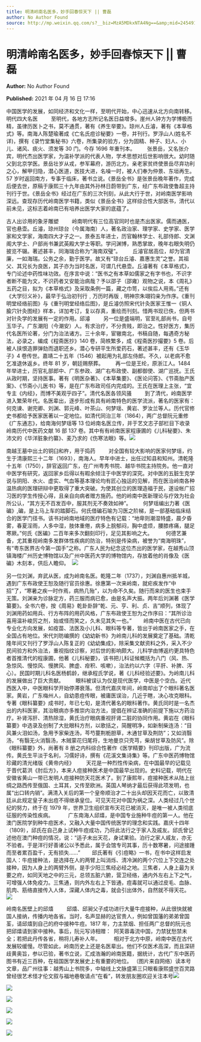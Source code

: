 ```yaml
---
title: 明清岭南名医多，妙手回春惊天下 || 曹磊
author: No Author Found
source: http://mp.weixin.qq.com/s?__biz=MzA5MDkxNTA4Ng==&amp;mid=2454910930&amp;idx=1&amp;sn=13b3daa30a3b584bc96528aa135f7cf0&amp;chksm=87a23fb3b0d5b6a59da5089f57b06937d7e4c8153fc326eb70dc29053f2e1176481c964c4777&poc_token=HJ_Do2ejHyO-wNZGG8Q1S8FdPgy1YBBEob-nUEme
---
```


# 明清岭南名医多，妙手回春惊天下 || 曹磊

**Author:** No Author Found

**Published:** 2021 年 04 月 16 日 17:16

中国医学的发展，如同经济和文化一样，至明代开始，中心迅速从北方向南转移。明代四大名医         至明代，各地方志所记名医日益增多。崖州人钟方为学博极而精，虽律历医卜之书，莫不通贯，著有《养生举要》。琼州人丘濬，著有《本草格式》等。南海人陈楚瑜著成《亡名氏痘诊秘要》一卷，并刊行。罗浮山人(姓名不详)，撰有《录竹堂集秘书》六卷，所集录的验方，分为固精、种子、妇人、小儿、诸风、痰火、须发等 30 门。今存 1696 年重刊本。        张景岳，又名张介宾，明代杰出医学家，为温补学派的代表人物，学术思想对后世影响很大。幼时随父到北京学医。景岳壮岁从戎，参军幕府，游历北方。亲老家贫终使景岳尽弃功利之心，解甲归隐，潜心医道，医技大进，名噪一时，被人们奉为仲景、东垣再生。57 岁时返回南方，专事于临床，著书立说。《景岳全书》是张景岳晚年著作，完成后便去世，原稿于康熙三十九年由其外孙林日蔚带到广东，经广东布政使鲁超主持刊行于世。《景岳全书》经过在广东的三次刊刻，从此大行于世，对岭南医学影响深远。查现存历代岭南医学书籍，类似《景岳全书》这样综合性大部医书，清代以前未见，这标志着岭南已有培养出医学大家的底蕴了。

古人出诊用的象牙雕塑         岭南明代有三位高官同时也是杰出医家。儒而通医，官也悬壶。丘濬，琼州琼台（今属海南）人，著名政治家、理学家、史学家、医学家和文学家，海南四大才子之一。景泰五年进士，历官翰林学士、礼部侍郎、文渊阁大学士、户部尚书兼武英殿大学士等职。学问渊博，熟悉掌故，晚年右眼失明仍披览不辍。著述甚丰，同海瑞合称为“海南双璧”。        丘濬官居高位，却为官清廉，一如海瑞。公务之余，勤于医学。故又有“琼台丘濬、嘉惠生灵”之誉。其祖父、其兄长为良医，其子亦为当时名医，可谓几代悬壶。丘濬著有《本草格式》，专门论述中药性味功效。在序言中说：“医书之有本草如儒家之有字书也，不识字者断不能为文，不识药者又安能治病哉？予以邵子（邵雍）观物之说，本《周礼》五药之目，拟为《本草格式》及采取条例一篇，藏之巾笥，以俟后人用焉。”还有《大学衍义补》，最早于弘治初刊行﹐万历时再版﹐明神宗朱翊钧亲为作序。《重刊明堂经络前图》与《重刊明堂经络后图》，是丘濬仿照宋代针灸医家王惟一《铜人腧穴针灸图经》样本，详加考订，复以存真，重绘而刊刻。惜两书现已佚，但两书对针灸学的发展有一定的作用。邱濬         另一位是盛端明，官至礼部尚书，自号玉华子。广东潮阳（今潮安）人。有求治疗，不分贵贱，即治之。性好医方，集历代名医所论著，分门为治法诸方。三十余年，宦辙南北，书稿自随，每遇奇方秘法，必录之，编成《程斋医抄》140 卷，简帙繁多，成《程斋医抄撮要》5 卷。后被人挟恨造罪弹劾而退职还乡。潜心专研平生所爱药石，著述甚丰，还有《玉华子》4 卷传世。嘉靖二十五年（1546）被起用为礼部左侍郎。不久，以老病不愈乞准退休返乡。终年 81 岁，朝廷赐祭葬。        再一位是王纶，原浙江人。1484 年举进士，历官礼部郎中、广东参政、湖广右布政使、副都御使、湖广巡抚。王氏从政时期，坚持医事。著有《明医杂著》、《本草集要》、《医论问答》、《节斋胎产医案》、《节斋小儿医书》等，是在广东布政司任内完成的。王氏在医理上主张，“宜专主《内经》，而博不美观乎四子”。清代名医各领风骚         到了清代，岭南医学进入繁荣年代。名医辈出，逐步形成有具有岭南特色的医学流派，著名的医家有：何克谏、谢完卿、刘渊、郭元峰、叶茶山、何梦瑶、黄岩、罗汝兰等人。历代官修史书都给予医家医著以一定地位。如清代同治三年（1864），两广总督阮元重修《广东通志》，给南海何梦瑶等 13 位岭南名医立传，并于艺文志子部栏目下收录岭南历代中医药文献 16 部 137 卷。其中有有岭南医家程康圃的《儿科秘要》、朱沛文的《华洋脏象约纂》、麦乃求的《伤寒法眼》等。![](https://mmbiz.qpic.cn/mmbiz_jpg/PJWG74pLsMYHMp7ttFWicbA9eoWQU8UxHDUgwqmLaicicc8qrATSS827ZjJEQIWE0hKB298j8hibibceeZ4gs6zfVibQ/640)

南越王墓中出土的铜臼和杵，用于捣药         对全国有较大影响的医家何梦瑶，约生于清康熙三十二年（1693），南海人。早年中进士，出任过知县和知州。清乾隆十五年（1750），辞官返回广东，在广州粤秀书院、越华书院主持院务。他一直对中医学有研究，返回家乡后得以有暇余倾注于中医学的深究。对中医的五脏生克学说与阴阳、水火、虚实、气血等基本理论均有匠心独运的见解，而在医治岭南各种温热病的医理研辩中更取得了重大突破。为使其创立的医理造福于民，遂设帐广招习医的学生传授心得，且亲自向病者赠方施药。他的岭南中医新理论与疗效为社会所公认，“其方无不百发百中，服其剂无不奏效如神”。        何梦瑶编出力著《医碥》,碥，是上马上车的踏脚石。何氏借碥石喻为习医之阶梯，是一部基础临床结合的医学门径书。该书对岭南地域的医疗特色有记载：“地卑则潮湿特盛，晨夕昏雾，春夏淫雨，人多中湿，肢体重倦，病多上脘郁闷，胸中虚烦，腰膝疼痛，腿足寒厥。”何氏《医碥》二百年来多次翻刻印行，足见其影响之大。         何德艺兼备，尤其重视岭南多发群体性疾病的防治，特别是传染病，被誉为“南海明珠”，有“粤东医界古今第一国手”之称。广东人民为纪念这位杰出的医学家，在越秀山顶镇海楼广州历史博物馆以及广州中医药大学的博物馆内，存放着他的肖像及《医碥》木刻本，供后人瞻仰。  ![](https://mmbiz.qpic.cn/mmbiz_png/Ljib4So7yuWgJUcKwIhfDiaVy7cC6AvFSGSCjGjgwdql4icGjtPrCZK637RfxMttpD4z5zU5HVxasneTibF43gSVZA/640?wx_fmt=png)

另一位刘渊，弃武从医，成为岭南名医。乾隆二年（1737），刘渊自惠州抵羊城，遇到广东布政使王恕及随行官员徐惠。徐惠第一次来岭南，就疟疾发作“中招”了，“寒暑之疾一时作焉，病热几殆”，以为命不久矣。随行而来的医生也束手无策。刘渊亲为诊脉定方，药三服而病已愈，由是名声大振。两年后刘渊著《医学纂要》。全书六卷，按《周易》乾卦卦辞“乾、元、亨、利、贞、吉”顺列，体现了刘渊用药如用兵、行方布阵的用药风格，广东布政使王恕为之作序曰：“其所诊治喜用温补峻厉之剂，始或怪而笑之，久未见其失一也。”        岭南中医在古代已向专业化方向发展，如疫苗、法医及小儿科、眼科等专著，皆出于岭南医家之手，在全国占有地位。宋代刘昉编撰的《幼幼新书》为岭南儿科的发展奠定了基础。清乾隆年间又刊行了罗浮山人陈复正的《幼幼集成》，除采集文献资料之外，采入不少民间验方和外治法，重视指纹诊察，对后世的影响颇大。儿科学由博返约更具特色者首推清代的程康圃，他著《儿科秘要》，该书把儿科证候概括为八门（风、热、急惊风、慢惊风、慢脾风、脾虚、疳积、咳嗽），治法约以六字（平肝、补脾、泻心）。民国时期儿科名医杨鹤龄，继承程氏学说，著《儿科经验述要》。为岭南儿科的发展做出了巨大贡献。        眼科被误认为仅是现代医学，中医是个空白。近代西医入中，中医眼科学开始停滞衰落。但清代嘉庆年间，岭南却出了个眼科著名医家。黄岩，广东梅州人，自幼患痘传眼，被庸医误治，几近于瞎，决心攻克眼科。专著《眼科纂要》成书时，年已七旬，是清代著名的眼科著作。黄氏同时是一名杰出的内科医家，其治眼病亦多推崇内治方法，提倡在辨证准确的前提下施以方药治疗。补肾泻肝、清热除湿，黄氏治疗眼病重视肝肾二脏的协同作用。黄岩在《眼科纂要》中选录及创制了大批眼科方剂，以歌括之，简醒明净，如新制柴连汤：“目风兼火泪如汤，急用予家柴连汤，芩芍蔓荆栀胆草，木通甘草及荆防”；又如消翳汤，“有翳无火消翳汤，木贼蒙花归尾将，生地曼京只壳芎，柴胡甘草及防风”。除《眼科纂要》外，尚著有 8 册之内科综合性著作《医学精要》刊印出版，广为流传。黄氏生平淡于名利，习儒好诗，撰有《花溪文集诗集》等。广东中医药博物馆珍藏的清光绪版《黄帝内经》        天花是一种烈性传染病，在中国最早的记载见于晋代葛洪《肘后方》，本来人痘接种医术是中国最早出现的。史料记载，明代在安徽省黄山一带已发明人痘接种防天花医术了。到了康熙年，痘接种医术从陆上丝绸之路西传至俄国、土耳其，又传至欧洲。英国人琴纳才最后获得此项发明，也属“出口转内销”。满清入关后的第一个皇帝顺治才二十出头却因天花而亡，以致清廷从此规定皇子未出痘不得继承皇位。可见天花对中国为祸之深。人类经过几个世纪的努力，终于在 1979 年，世界卫生组织宣布天花已被消灭，是唯一被人类彻底征服的传染性疾病。          广东南海人邱熺，是中国专业施种牛痘的第一人。他在澳门医院学到种牛痘医术，又融入大量中国传统医学的理念和实践。嘉庆十四年（1809），邱氏在自己身上试种牛痘成功，乃将此法行之于家人及戚友。邱氏曾记述他在澳门种痘的情况，说：“适子未出天花，身试果验。泊行之家人戚友，亦无不验者。于是洋行好善诸公以予悉此，属于会馆专司其事，历十数寒暑，问途接踵而至者累百盈千，无有损失……”        邱氏著有《引痘略》一书，在书中这样启发国人：牛痘接种法，是选择在人的两臂上叫消烁、清冷渊的两个穴位上下交连之处接种，因为人身上的两臂外侧，是手少阳三焦经必经之地。三焦者，人身上最为关要之府，如同天地之中的三元，总领五脏六腑，营卫经络，通内外左右上下之气，可增强人体免疫力。三焦通，则内外左右上下皆通，痘毒就可以通过皮毛、血脉、肌肉、筋络直接传入人体，深藏人体内之毒，就会引出体外，自然就不得天花。![](https://mmbiz.qpic.cn/mmbiz_jpg/PJWG74pLsMYHMp7ttFWicbA9eoWQU8UxHSCsyyzuEuKChHPnOV6Uw6R89lvyoSpz7trl1DU4qUqE8JwTLvgvjcA/640)

岭南名医壁上的邱熺         邱熺、邱昶父子成功进行大量牛痘接种，从此很快就被国人接纳，传播内地各省。当时，名声显赫的达官贵人，例如曾国藩的弟弟曾国荃，请邱熺到自己的府中接种牛痘。1817 年，力主禁烟、担任两广总督的阮元也把邱熺请到家中接种。事后，阮元写诗相赠：  阿芙蓉毒流中国，力禁犹愁禁未全；若把此丹传各省，稍将儿寿补人年。         相对于北方中原，岭南中医在古代发展较缓慢。尽管如此，岭南历史上还是名医辈出。他们不仅医术高深，而且深研歧黄奥旨，参以已验，著书立说，汇成浩瀚的岭南医籍，据统计，古代广东中医药图书有近三百种，在祖国医学发展史上有重要的地位。 （图片来自网络）读本号文章，品广州往事：越秀山上书院多，中轴线上文脉盛第三只眼看康熙盛世百灵路曾经很艺术怪才伦文叙与福地巷敬请点“在看”，转发朋友圈欢迎关注本号![](https://mmbiz.qpic.cn/mmbiz_jpg/PJWG74pLsMYHMp7ttFWicbA9eoWQU8UxHESFwsht30oy8fa55loQyJibjNgF9YQ0t5uM0o1m017o6HDaYibIa0qQA/640)

![](https://mmbiz.qpic.cn/mmbiz_png/Ljib4So7yuWgJUcKwIhfDiaVy7cC6AvFSGSCjGjgwdql4icGjtPrCZK637RfxMttpD4z5zU5HVxasneTibF43gSVZA/640?wx_fmt=png)

![](https://mmbiz.qpic.cn/mmbiz_jpg/PJWG74pLsMYHMp7ttFWicbA9eoWQU8UxHicUCKb2euibKJVgUxe5X8Fw4XV9NMtIjcR518t3wZ066gBnCrMo9iaKfg/640)

![](https://mmbiz.qpic.cn/mmbiz_jpg/PJWG74pLsMYHMp7ttFWicbA9eoWQU8UxHLRVmj1aspSwS79O3Hmb1ic5onz1bian61n9gZZY0BGfiaJuZfEoSBGCibQ/640)

![](https://mmbiz.qpic.cn/mmbiz_jpg/PJWG74pLsMYHMp7ttFWicbA9eoWQU8UxHs8SO6iadfokLpXCzDqc5bfm4VCd2fnicnsffhYmYayowkgfdicjpSOD9Q/640)

![](https://mmbiz.qpic.cn/mmbiz_png/Ljib4So7yuWgJUcKwIhfDiaVy7cC6AvFSGSCjGjgwdql4icGjtPrCZK637RfxMttpD4z5zU5HVxasneTibF43gSVZA/640?wx_fmt=png)
